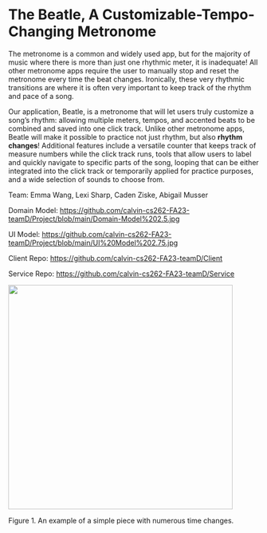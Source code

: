 # The Beatle, A Customizable-Tempo-Changing Metronome

The metronome is a common and widely used app, but for the majority of music where there is more than just one rhythmic meter, it is inadequate! All other metronome apps require the user to manually stop and reset the metronome every time the beat changes. Ironically, these very rhythmic transitions are where it is often very important to keep track of the rhythm and pace of a song. 

Our application, Beatle, is a metronome that will let users truly customize a song’s rhythm: allowing multiple meters, tempos, and accented beats to be combined and saved into one click track. Unlike other metronome apps, Beatle will make it possible to practice not just rhythm, but also **rhythm changes**! Additional features include a versatile counter that keeps track of measure numbers while the click track runs, tools that allow users to label and quickly navigate to specific parts of the song, looping that can be either integrated into the click track or temporarily applied for practice purposes, and a wide selection of sounds to choose from.

Team: Emma Wang, Lexi Sharp, Caden Ziske, Abigail Musser

Domain Model: https://github.com/calvin-cs262-FA23-teamD/Project/blob/main/Domain-Model%202.5.jpg

UI Model: https://github.com/calvin-cs262-FA23-teamD/Project/blob/main/UI%20Model%202.75.jpg

Client Repo: https://github.com/calvin-cs262-FA23-teamD/Client

Service Repo: https://github.com/calvin-cs262-FA23-teamD/Service

<img src="https://github.com/calvin-cs262-FA23-teamD/Project/assets/128867721/79260b92-fab4-4de1-9614-a610671962d0" width="450"/>

Figure 1. An example of a simple piece with numerous time changes.
